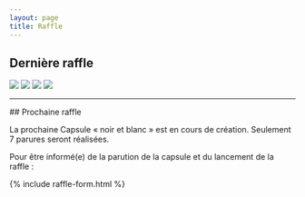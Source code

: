 ```yaml
---
layout: page
title: Raffle
---
```

## Dernière raffle

<div class="gallery" data-columns="2">
	<img class="lazyload" src="/images/raffle/1-crop.jpg">
  <img class="lazyload" src="/images/raffle/4.jpg">
  <img class="lazyload" src="/images/raffle/3-crop.jpg">
  <img class="lazyload" src="/images/raffle/2-crop.jpg">
</div>
<hr>
## Prochaine raffle

La prochaine Capsule « noir et blanc » est en cours de création. Seulement 7 parures seront réalisées.

Pour être informé(e) de la parution de la capsule et du lancement de la raffle :

{% include raffle-form.html %}
